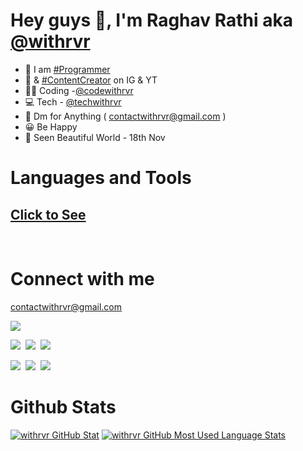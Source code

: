# Hey guys 👋, I'm Raghav Rathi aka [@withrvr](#connect-with-me)

-   🧠 I am [#Programmer](#connect-with-me)
-   🎯 & [#ContentCreator](#connect-with-me) on IG & YT
-   👨‍💻 Coding -[@codewithrvr](#connect-with-me)
-   💻 Tech - [@techwithrvr](#connect-with-me)
-   💬 Dm for Anything ( contactwithrvr@gmail.com )
-   😀 Be Happy
-   🎉 Seen Beautiful World - 18th Nov

# Languages and Tools

## [Click to See](./Technology-Used.md)

<br/>

# Connect with me

contactwithrvr@gmail.com

[![](https://img.shields.io/badge/withrvr-1DA1F2?logo=twitter&logoColor=white)][twitter]

[![](https://img.shields.io/badge/withrvr-E4405F?logo=instagram&logoColor=white)][withrvr-ig]&nbsp;
[![](https://img.shields.io/badge/techwithrvr-E4405F?logo=instagram&logoColor=white)][techwithrvr-ig]&nbsp;
[![](https://img.shields.io/badge/codewithrvr-E4405F?logo=instagram&logoColor=white)][codewithrvr-ig]&nbsp;

[![](https://img.shields.io/badge/With_RVR-FF0000?logo=youtube&logoColor=white)][withrvr]&nbsp;
[![](https://img.shields.io/badge/Tech_With_RVR-FF0000?logo=youtube&logoColor=white)][techwithrvr]&nbsp;
[![](https://img.shields.io/badge/Code_With_RVR-FF0000?logo=youtube&logoColor=white)][codewithrvr]&nbsp;

# Github Stats

[![withrvr GitHub Stat](https://github-readme-stats.vercel.app/api?username=withrvr&show_icons=true)](#connect-with-me)
[![withrvr GitHub Most Used Language Stats](https://github-readme-stats.vercel.app/api/top-langs/?username=withrvr&langs_count=10&layout=compact)](#connect-with-me)

<!--- ........... End .......... and now ............... declaration of variables ............ -->

[withrvr]: https://www.youtube.com/channel/UC7vo7Ytk-XDT_Qk_Uh_ziDg?sub_confirmation=1
[techwithrvr]: https://www.youtube.com/techwithrvr?sub_confirmation=1
[codewithrvr]: https://www.youtube.com/channel/UCz155xQn-6lzHWs9_2oX1Dg?sub_confirmation=1
[withrvr-ig]: https://www.instagram.com/withrvr/
[techwithrvr-ig]: https://www.instagram.com/techwithrvr/
[codewithrvr-ig]: https://www.instagram.com/codewithrvr/
[twitter]: https://twitter.com/intent/follow?screen_name=withrvr
